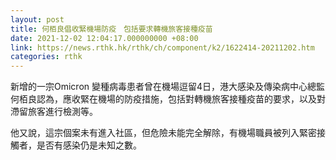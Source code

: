 ```yaml
---
layout: post
title: 何栢良倡收緊機場防疫　包括要求轉機旅客接種疫苗
date: 2021-12-02 12:04:17.000000000 +08:00
link: https://news.rthk.hk/rthk/ch/component/k2/1622414-20211202.htm
categories: rthk
---
```


新增的一宗Omicron 變種病毒患者曾在機場逗留4日，港大感染及傳染病中心總監何栢良認為，應收緊在機場的防疫措施，包括對轉機旅客接種疫苗的要求，以及對滯留旅客進行檢測等。

他又說，這宗個案未有進入社區，但危險未能完全解除，有機場職員被列入緊密接觸者，是否有感染仍是未知之數。
